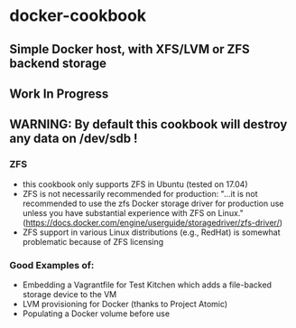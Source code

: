 # docker-cookbook

## Simple Docker host, with XFS/LVM or ZFS backend storage

## Work In Progress

## WARNING: By default this cookbook will destroy any data on /dev/sdb !

### ZFS
 - this cookbook only supports ZFS in Ubuntu (tested on 17.04)
 - ZFS is not necessarily recommended for production: "...it is not recommended to use the zfs Docker storage driver for production use unless you have substantial experience with ZFS on Linux." (https://docs.docker.com/engine/userguide/storagedriver/zfs-driver/)
 - ZFS support in various Linux distributions (e.g., RedHat) is somewhat problematic because of ZFS licensing

### Good Examples of:
 - Embedding a Vagrantfile for Test Kitchen which adds a file-backed storage device to the VM
 - LVM provisioning for Docker (thanks to Project Atomic)
 - Populating a Docker volume before use
